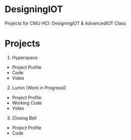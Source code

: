 # DesigningIOT
Projects for CMU HCI: DesigningIOT & AdvancedIOT Class

# Projects 
1. Hyperspace
  - Project Profile
  - Code
  - Video
2. Lumin (Work in Progress0
  - Project Profile
  - Working Code
  - Video
3. Closing Bell
  - Project Profile
  - Code
